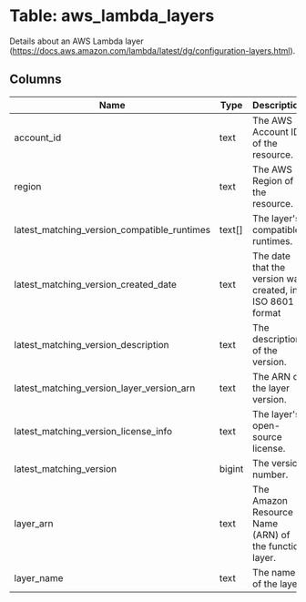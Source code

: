 
# Table: aws_lambda_layers
Details about an AWS Lambda layer (https://docs.aws.amazon.com/lambda/latest/dg/configuration-layers.html). 
## Columns
| Name        | Type           | Description  |
| ------------- | ------------- | -----  |
|account_id|text|The AWS Account ID of the resource.|
|region|text|The AWS Region of the resource.|
|latest_matching_version_compatible_runtimes|text[]|The layer's compatible runtimes.|
|latest_matching_version_created_date|text|The date that the version was created, in ISO 8601 format|
|latest_matching_version_description|text|The description of the version.|
|latest_matching_version_layer_version_arn|text|The ARN of the layer version.|
|latest_matching_version_license_info|text|The layer's open-source license.|
|latest_matching_version|bigint|The version number.|
|layer_arn|text|The Amazon Resource Name (ARN) of the function layer.|
|layer_name|text|The name of the layer.|
